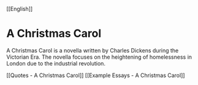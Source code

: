 [[English]]
# A Christmas Carol
A Christmas Carol is a novella written by Charles Dickens during the Victorian Era. The novella focuses on the heightening of homelessness in London due to the industrial revolution.

[[Quotes - A Christmas Carol]]
[[Example Essays - A Christmas Carol]]